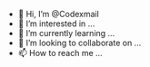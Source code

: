 - 👋 Hi, I’m @Codexmail
- 👀 I’m interested in ...
- 🌱 I’m currently learning ...
- 💞️ I’m looking to collaborate on ...
- 📫 How to reach me ...

<!---
Codexmail/Codexmail is a ✨ special ✨ repository because its `README.md` (this file) appears on your GitHub profile.
You can click the Preview link to take a look at your changes.
--->
